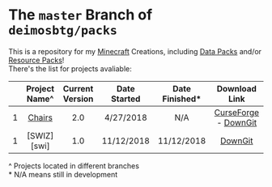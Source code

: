 # The `master` Branch of `deimosbtg/packs`

This is a repository for my [Minecraft][mcl] Creations, including [Data Packs][dtl] and/or [Resource Packs][rpl]!    
There's the list for projects avaliable:

  |     | Project Name^ | Current Version | Date Started | Date Finished\* | Download Link |
  | --- | :---: | :---: | :---: | :---: | :---: |
  | 1 | [Chairs][chr] | 2.0 | 4/27/2018 | N/A | [CurseForge](http://minecraft.curseforge.com/projects/chairs) - [DownGit](https://minhaskamal.github.io/DownGit/#/home?url=https://github.com/Deimograph/packs/tree/chairs) |
  | 1 | [SWIZ][swi] | 1.0 | 11/12/2018 | 11/12/2018 | [DownGit](https://minhaskamal.github.io/DownGit/#/home?url=https://github.com/Deimograph/packs/tree/swiz/SWIZ) |

  \^ Projects located in different branches    
  \* N/A means still in development
  

[mcl]: http://minecraft.net
[dtl]: http://minecraft.gamepedia.com/data_pack
[rpl]: http://minecraft.gamepedia.com/resource_pack
[chr]: https://github.com/Deimograph/packs/tree/chairs
